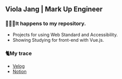 <section>
 <h1>Viola Jang | Mark Up Engineer</h1>
 
 <h3> 💁🏼‍♀️It happens to my repository.</h3>
 <ul>
    <li>Projects for using Web Standard and Accessibility.</li>
    <li>Showing Studying for front-end with Vue.js.</li>
 </ul>
 
 <h3> 🐈‍My trace</h3>
 <ul>
    <li><a href="https://velog.io/@brviolet" target="_blank">Velog</a></li>
    <li><a href="https://www.notion.so/ba9a33602daf41e6a3f4d73c5de38f77?v=608ccad245864a0e9e30d03ec2fad029" target="_blank">Notion</a>
 </ul>
 </section>